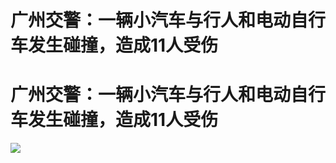 # 广州交警：一辆小汽车与行人和电动自行车发生碰撞，造成11人受伤

# 广州交警：一辆小汽车与行人和电动自行车发生碰撞，造成11人受伤

![](https://inews.gtimg.com/om_bt/Ogir1_MQQz_28_s6TfifQZAuo1AWY9iXvkOhsD8IkQDG0AA/1000)

